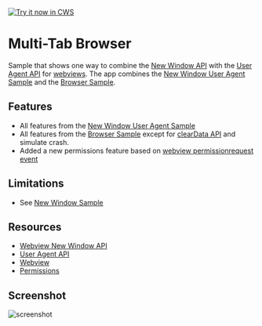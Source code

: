 <a target="_blank" href="https://chrome.google.com/webstore/detail/nfcmophndjlljioblddmepjbcfnocnak">![Try it now in CWS](https://raw.github.com/GoogleChrome/chrome-app-samples/master/tryitnowbutton.png "Click here to install this sample from the Chrome Web Store")</a>


# Multi-Tab Browser

Sample that shows one way to combine the [New Window
API](https://developer.chrome.com/apps/tags/webview#event-newwindow) with the
[User Agent
API](https://developer.chrome.com/apps/tags/webview#method-setUserAgentOverride)
for
[webviews](http://developer.chrome.com/apps/app_external.html#webview). The
app combines the
[New Window User Agent Sample](https://github.com/GoogleChrome/chrome-app-samples/tree/master/samples/webview-samples/new-window-user-agent)
and the [Browser Sample](https://github.com/GoogleChrome/chrome-app-samples/tree/master/samples/webview-samples/browser).

## Features

* All features from the [New Window User Agent Sample](https://github.com/GoogleChrome/chrome-app-samples/tree/master/samples/webview-samples/new-window-user-agent)
* All features from the
  [Browser Sample](https://github.com/GoogleChrome/chrome-app-samples/tree/master/samples/webview-samples/browser) except for [clearData API](https://developer.chrome.com/apps/tags/webview#method-clearData) and simulate crash.
* Added a new permissions feature based on [webview permissionrequest event](https://developer.chrome.com/apps/tags/webview#event-permissionrequest)

## Limitations

* See [New Window
Sample](https://github.com/GoogleChrome/chrome-app-samples/tree/master/samples/webview-samples/new-window)

## Resources

* [Webview New Window API](https://developer.chrome.com/apps/tags/webview#event-newwindow)
* [User Agent API](https://developer.chrome.com/apps/tags/webview#method-setUserAgentOverride)
* [Webview](http://developer.chrome.com/apps/app_external.html#webview)
* [Permissions](http://developer.chrome.com/apps/manifest.html#permissions)

## Screenshot
![screenshot](/apps/samples/webview-samples/multi-tab-browser/assets/screenshot_1280_800.png)
